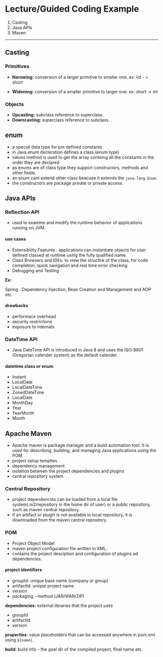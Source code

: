# Lecture/Guided Coding Example

1. Casting
2. Java APIs
3. Maven

---

## Casting

### Primitives
- **Narowing:** conversion of a larger primitive to smaller one.
ex: int - > short

- **Widening:** conversion of a smaller primitive to larger one.
ex: short -> int

### Objects

- **Upcasting:** subclass reference to superclass.
- **Downcasting:** superclass reference to subclass.

## enum

- a special data type for pre defined constants
- in Java enum decleration defines a class (enum type)
- values method is used to get the array conteing all the constants in the order they are declared
- as enums are of class type they support constructors, methods and other fields.
- an enum cant extend other class beacuse it extends the `java.lang.Enum`.
- the constructors are package private or private access.

## Java APIs

### Reflection API

- used to examine and modify the runtime behavior of applications running on JVM.

#### use cases

- Extensibility Features : applications can instantiate objects for user defined classed at runtime using the fully qualified name. 
- Class Browsers and IDEs: to view the structire of the class, for code completion, quick navigation and real time error checking 
- Debugging and Testing

**Ex:**

Spring : Dependency Injection, Bean Creation and Management and AOP etc.
#### drawbacks

- performace overhead
- security restrictions
- exposure to internals

### DateTime API

- Java DateTime API is introduced in Java 8 and uses the ISO-8601 (Gregorian calender system) as the default calender.

#### datetime class or enum

- Instant
- LocalDate
- LocalDateTime
- ZonedDateTime
- LocalDate
- MonthDay
- Year
- YearMonth
- Month

## Apache Maven


- Apache maven is package manager and a build automation tool. It is used for describing, building, and managing Java applications using the POM. 
- project setup templtes
- dependency management
- isolation between the project dependencies and plugins
- central repository system


### Central Repository

- project dependencies can be loaded from a local file system(.m2/repository in the home dir of user) or a public repository, such as maven central repository.
- if an artifact or plugin is not available in local repository, it is downloaded from the maven central repository.

### POM

- Project Object Model
- maven project configuration file written in XML.
- contains the project desciption and configuration of plugins ad dependencies.


#### project identifiers

- groupId: unique base name (company or group)
- artifactId: unique project name
- version
- packaging - method (JAR/WAR/ZIP)

**dependencies:** external libraries that the project uses

- groupId
- artifactId
- version

**properties**: value placeholders that can be accessed anywhere in pom.xml using `${name}`.

**build**: build info - the goal dir of the compiled project, final name etc.






